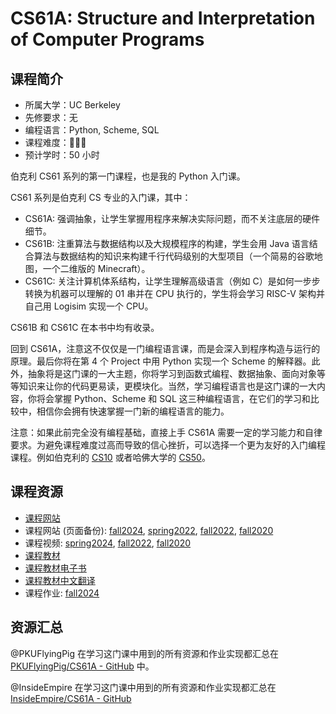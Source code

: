 # CS61A: Structure and Interpretation of Computer Programs

## 课程简介

- 所属大学：UC Berkeley
- 先修要求：无
- 编程语言：Python, Scheme, SQL
- 课程难度：🌟🌟🌟
- 预计学时：50 小时

伯克利 CS61 系列的第一门课程，也是我的 Python 入门课。

CS61 系列是伯克利 CS 专业的入门课，其中：

- CS61A: 强调抽象，让学生掌握用程序来解决实际问题，而不关注底层的硬件细节。
- CS61B: 注重算法与数据结构以及大规模程序的构建，学生会用 Java 语言结合算法与数据结构的知识来构建千行代码级别的大型项目（一个简易的谷歌地图，一个二维版的 Minecraft）。
- CS61C: 关注计算机体系结构，让学生理解高级语言（例如 C）是如何一步步转换为机器可以理解的 01 串并在 CPU 执行的，学生将会学习 RISC-V 架构并自己用 Logisim 实现一个 CPU。

CS61B 和 CS61C 在本书中均有收录。

回到 CS61A，注意这不仅仅是一门编程语言课，而是会深入到程序构造与运行的原理。最后你将在第 4 个 Project 中用 Python 实现一个 Scheme 的解释器。此外，抽象将是这门课的一大主题，你将学习到函数式编程、数据抽象、面向对象等等知识来让你的代码更易读，更模块化。当然，学习编程语言也是这门课的一大内容，你将会掌握 Python、Scheme 和 SQL 这三种编程语言，在它们的学习和比较中，相信你会拥有快速掌握一门新的编程语言的能力。

注意：如果此前完全没有编程基础，直接上手 CS61A 需要一定的学习能力和自律要求。为避免课程难度过高而导致的信心挫折，可以选择一个更为友好的入门编程课程。例如伯克利的 [CS10](https://cs10.org/sp22/) 或者哈佛大学的 [CS50](https://csdiy.wiki/编程入门/C/CS50/)。

## 课程资源

- [课程网站](https://cs61a.org)
- 课程网站 (页面备份): [fall2024](https://insideempire.github.io/CS61A-Website-Archive/), [spring2022](https://cs61a.vercel.app/), [fall2022](https://web.archive.org/web/20220913035803/http://cs61a.org/), [fall2020](https://web.archive.org/web/20201219202644/https://cs61a.org/)
- 课程视频: [spring2024](https://www.bilibili.com/video/BV1sy411z7nA/), [fall2022](https://www.bilibili.com/video/BV1GK411Q7qp/), [fall2020](https://www.bilibili.com/video/BV1s3411G7yM/)
- [课程教材](https://www.composingprograms.com/)
- [课程教材电子书](https://github.com/CC-bit/UCB-CS61A-Textbook/)
- [课程教材中文翻译](https://composingprograms.netlify.app/)
- 课程作业: [fall2024](https://github.com/InsideEmpire/CS61A-Assignments)

## 资源汇总

@PKUFlyingPig 在学习这门课中用到的所有资源和作业实现都汇总在 [PKUFlyingPig/CS61A - GitHub](https://github.com/PKUFlyingPig/CS61A) 中。

@InsideEmpire 在学习这门课中用到的所有资源和作业实现都汇总在 [InsideEmpire/CS61A - GitHub](https://github.com/InsideEmpire/CS61A-PathwayToSuccess/)
